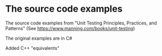 # The source code examples

The source code examples from "Unit Testing Principles, Practices, and Patterns"
(See https://www.manning.com/books/unit-testing) 

The original examples are in C#

Added C++ "equivalents" 
